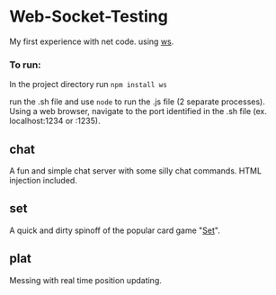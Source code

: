 # Web-Socket-Testing
My first experience with net code.
using [ws](https://github.com/websockets/ws).

### To run:
In the project directory run 
```npm install ws```

run the .sh file and use `node` to run the .js file (2 separate processes).<br>
Using a web browser, navigate to the port identified in the .sh file (ex. localhost:1234 or <ip-address>:1235).

## chat
A fun and simple chat server with some silly chat commands.
HTML injection included.

## set
A quick and dirty spinoff of the popular card game "[Set](https://www.setgame.com/set)".

## plat
Messing with real time position updating.
